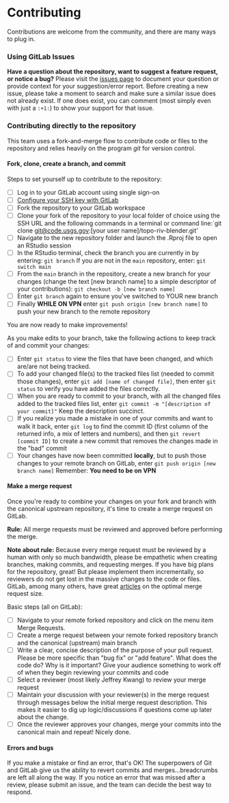 Contributing
============

Contributions are welcome from the community, and there are many ways to plug in.

### Using GitLab Issues
**Have a question about the repository, want to suggest a feature request, or notice a bug?** Please visit the 
[issues page](https://code.usgs.gov/wma/vizlab/topo-riv-blender/-/issues) to document your question or provide context for your suggestion/error report. Before creating a new issue, please take a moment to search
and make sure a similar issue does not already exist. If one does exist, you
can comment (most simply even with just a `:+1:`) to show your support for that
issue.

### Contributing directly to the repository

This team uses a fork-and-merge flow to contribute code or files to the repository and relies heavily on the program *git* for version control. 

#### Fork, clone, create a branch, and commit

Steps to set yourself up to contribute to the repository:

- [ ] Log in to your GitLab account using single sign-on
- [ ] [Configure your SSH key with GitLab](https://docs.gitlab.com/ee/user/ssh.html)
- [ ] Fork the repository to your GitLab workspace
- [ ] Clone your fork of the repository to your local folder of choice using the SSH URL and the following commands in a terminal or command line:`git clone git@code.usgs.gov:[your user name]/topo-riv-blender.git' 
- [ ] Navigate to the new repository folder and launch the .Rproj file to open an RStudio session
- [ ] In the RStudio terminal, check the branch you are currently in by entering: `git branch` If you are not in the `main` repository, enter: `git switch main`
- [ ] From the `main` branch in the repository, create a new branch for your changes (change the text [new branch name] to a simple descriptor of your contributions): `git checkout -b [new branch name]`
- [ ] Enter `git branch` again to ensure you've switched to YOUR new branch
- [ ] Finally **WHILE ON VPN** enter `git push origin [new branch name]` to push your new branch to the remote repository

You are now ready to make improvements!

As you make edits to your branch, take the following actions to keep track of and commit your changes:

- [ ] Enter `git status` to view the files that have been changed, and which are/are not being tracked.
- [ ] To add your changed file(s) to the tracked files list (needed to commit those changes), enter `git add [name of changed file]`, then enter `git status` to verify you have added the files correctly.
- [ ] When you are ready to commit to your branch, with all the changed files added to the tracked files list, enter `git commit -m "[description of your commit]"` Keep the description succinct.
- [ ] If you realize you made a mistake in one of your commits and want to walk it back, enter `git log` to find the commit ID (first column of the returned info, a mix of letters and numbers), and then `git revert [commit ID]` to create a new commit that removes the changes made in the "bad" commit  
- [ ] Your changes have now been committed **locally**, but to push those changes to your remote branch on GitLab, enter `git push origin [new branch name]` Remember: **You need to be on VPN**

#### Make a merge request

Once you're ready to combine your changes on your fork and branch with the canonical upstream repository, it's time to create a merge request on GitLab. 

**Rule:** All merge requests must be reviewed and approved before performing the merge.

**Note about rule:** Because every merge request must be reviewed by a human with only so much bandwidth, please be empathetic when creating branches, making commits, and requesting merges. If you have big plans for the repository, great! But please implement them incrementally, so reviewers do not get lost in the massive changes to the code or files. GitLab, among many others, have great [articles](https://about.gitlab.com/blog/2021/03/18/iteration-and-code-review/) on the optimal merge request size.

Basic steps (all on GitLab):

- [ ] Navigate to your remote forked repository and click on the menu item Merge Requests.
- [ ] Create a merge request between your remote forked repository branch and the canonical (upstream) main branch
- [ ] Write a clear, concise description of the purpose of your pull request. Please be more specific than "bug fix" or "add feature". What does the code do? Why is it important? Give your audience something to work off of when they begin reviewing your commits and code
- [ ] Select a reviewer (most likely Jeffrey Kwang) to review your merge request
- [ ] Maintain your discussion with your reviewer(s) in the merge request through messages below the initial merge request description. This makes it easier to dig up logic/discussions if questions come up later about the change.
- [ ] Once the reviewer approves your changes, merge your commits into the canonical main and repeat! Nicely done. 

#### Errors and bugs

If you make a mistake or find an error, that's OK! The superpowers of Git and GitLab give us the ability to revert commits and merges...breadcrumbs are left all along the way. If you notice an error that was missed after a review, please submit an issue, and the team can decide the best way to respond. 





